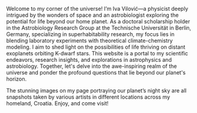 Welcome to my corner of the universe! I’m Iva Vilović—a physicist deeply intrigued by the wonders of space and an astrobiologist exploring the potential for life beyond our home planet.
As a doctoral scholarship holder in the Astrobiology Research Group at the Technische Universität in Berlin, Germany, specializing in superhabitability research, my focus lies in blending laboratory experiments with theoretical climate-chemistry  modeling. I aim to shed light on the possibilities of life thriving on distant exoplanets orbiting K-dwarf stars.
This website is a portal to my scientific endeavors, research insights, and explorations in astrophysics and astrobiology. Together, let's delve into the awe-inspiring realm of the universe and ponder the profound questions that lie beyond our planet's horizon.

The stunning images on my page portraying our planet’s night sky are all snapshots taken by various artists in different locations across my homeland, Croatia. Enjoy, and come visit!
